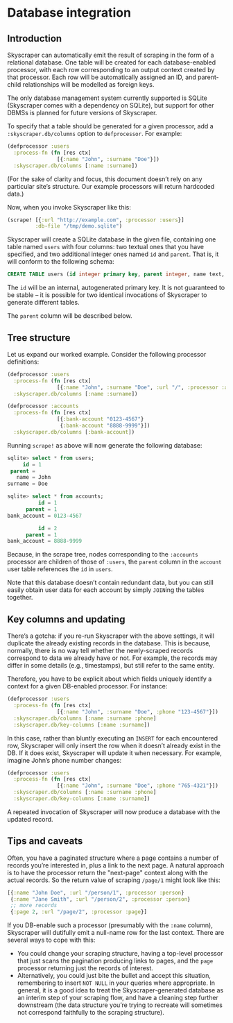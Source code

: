 # Database integration

## Introduction

Skyscraper can automatically emit the result of scraping in the form of a relational database. One table will be created for each database-enabled processor, with each row corresponding to an output context created by that processor. Each row will be automatically assigned an ID, and parent-child relationships will be modelled as foreign keys.

The only database management system currently supported is SQLite (Skyscraper comes with a dependency on SQLite), but support for other DBMSs is planned for future versions of Skyscraper.

To specify that a table should be generated for a given processor, add a `:skyscraper.db/columns` option to `defprocessor`. For example:

```clojure
(defprocessor :users
  :process-fn (fn [res ctx]
                [{:name "John", :surname "Doe"}])
  :skyscraper.db/columns [:name :surname])
```

(For the sake of clarity and focus, this document doesn’t rely on any particular site’s structure. Our example processors will return hardcoded data.)

Now, when you invoke Skyscraper like this:

```clojure
(scrape! [{:url "http://example.com", :processor :users}]
         :db-file "/tmp/demo.sqlite")
```

Skyscraper will create a SQLite database in the given file, containing one table named `users` with four columns: two textual ones that you have specified, and two additional integer ones named `id` and `parent`. That is, it will conform to the following schema:

```sql
CREATE TABLE users (id integer primary key, parent integer, name text, surname text);
```

The `id` will be an internal, autogenerated primary key. It is not guaranteed to be stable – it is possible for two identical invocations of Skyscraper to generate different tables.

The `parent` column will be described below.

## Tree structure

Let us expand our worked example. Consider the following processor definitions:

```clojure
(defprocessor :users
  :process-fn (fn [res ctx]
                [{:name "John", :surname "Doe", :url "/", :processor :accounts}])
  :skyscraper.db/columns [:name :surname])

(defprocessor :accounts
  :process-fn (fn [res ctx]
                [{:bank-account "0123-4567"}
                 {:bank-account "8888-9999"}])
  :skyscraper.db/columns [:bank-account])
```

Running `scrape!` as above will now generate the following database:

```sql
sqlite> select * from users;
     id = 1
 parent =
   name = John
surname = Doe

sqlite> select * from accounts;
          id = 1
      parent = 1
bank_account = 0123-4567

          id = 2
      parent = 1
bank_account = 8888-9999
```

Because, in the scrape tree, nodes corresponding to the `:accounts` processor are children of those of `:users`, the `parent` column in the `account` user table references the `id` in `users`.

Note that this database doesn’t contain redundant data, but you can still easily obtain user data for each account by simply `JOIN`ing the tables together.

## Key columns and updating

There’s a gotcha: if you re-run Skyscraper with the above settings, it will duplicate the already existing records in the database. This is because, normally, there is no way tell whether the newly-scraped records correspond to data we already have or not. For example, the records may differ in some details (e.g., timestamps), but still refer to the same entity.

Therefore, you have to be explicit about which fields uniquely identify a context for a given DB-enabled processor. For instance:

```clojure
(defprocessor :users
  :process-fn (fn [res ctx]
                [{:name "John", :surname "Doe", :phone "123-4567"}])
  :skyscraper.db/columns [:name :surname :phone]
  :skyscraper.db/key-columns [:name :surname])
```

In this case, rather than bluntly executing an `INSERT` for each encountered row, Skyscraper will only insert the row when it doesn’t already exist in the DB. If it does exist, Skyscraper will update it when necessary. For example, imagine John’s phone number changes:

```clojure
(defprocessor :users
  :process-fn (fn [res ctx]
                [{:name "John", :surname "Doe", :phone "765-4321"}])
  :skyscraper.db/columns [:name :surname :phone]
  :skyscraper.db/key-columns [:name :surname])
```

A repeated invocation of Skyscraper will now produce a database with the updated record.

## Tips and caveats

Often, you have a paginated structure where a page contains a number of records you’re interested in, plus a link to the next page. A natural approach is to have the processor return the "next-page" context along with the actual records. So the return value of scraping `/page/1` might look like this:

```clojure
[{:name "John Doe", :url "/person/1", :processor :person}
 {:name "Jane Smith", :url "/person/2", :processor :person}
 ;; more records
 {:page 2, :url "/page/2", :processor :page}]
```

If you DB-enable such a processor (presumably with the `:name` column), Skyscraper will dutifully emit a null-name row for the last context. There are several ways to cope with this:

- You could change your scraping structure, having a top-level processor that just scans the pagination producing links to pages, and the `page` processor returning just the records of interest.
- Alternatively, you could just bite the bullet and accept this situation, remembering to insert `NOT NULL` in your queries where appropriate. In general, it is a good idea to treat the Skyscraper-generated database as an interim step of your scraping flow, and have a cleaning step further downstream (the data structure you’re trying to recreate will sometimes not correspond faithfully to the scraping structure).

